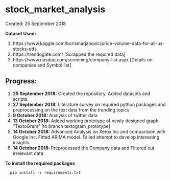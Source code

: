 # stock_market_analysis

Created: 25 September 2018

<b>Dataset Used:</b>
<ol>
  <li>https://www.kaggle.com/borismarjanovic/price-volume-data-for-all-us-stocks-etfs</li>
  <li>https://trendogate.com/     [Scrapped the required data] </li>
  <li>https://www.nasdaq.com/screening/company-list.aspx         [Details on companies and Symbol list]</li>
</ol>

<h2>Progress:</h2>
<ol>
  <li> <b>25 September 2018:</b> Created the repository. Added datasets and scripts. </li>
  <li><b>27 September 2018:</b> Literature survey on required python packages and preprocessing on the text data from the trending topics</li>
  <li><b>9 October 2018:</b> Analysis of twitter data</li>
  <li><b>13 October 2018:</b> Added working prototype of newly designed graph "TextoGram" [to branch textogram_prototype]</li>
  <li><b>14 October 2018:</b> Advanced Analysis on Xerox Inc and comparision with Google Inc. Fitted ARIMA model. Failed attempt to develop interesting insights.</li>
  <li><b>14 October 2018: </b> Preprocessed the Company data and Filtered out irrelevant data</li>
</ol>
  
  

<b>To install the required packages</b>
```
  pip install -r requirements.txt
```


